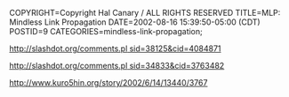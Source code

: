 COPYRIGHT=Copyright Hal Canary / ALL RIGHTS RESERVED
TITLE=MLP: Mindless Link Propagation
DATE=2002-08-16 15:39:50-05:00 (CDT)
POSTID=9
CATEGORIES=mindless-link-propagation;

[http://slashdot.org/comments.pl sid=38125&cid=4084871](http://slashdot.org/comments.pl?sid=38125&cid=4084871)

[http://slashdot.org/comments.pl sid=34833&cid=3763482](http://slashdot.org/comments.pl?sid=34833&cid=3763482)

<http://www.kuro5hin.org/story/2002/6/14/13440/3767>
